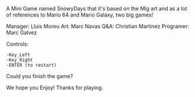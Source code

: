 A Mini Game named SnowyDays that it's based on the Mlg art and as a lot of references to Mario 64 and Mario Galaxy, two big games!

Manager: Lluis Moreu
Art: Marc Navas
Q&A: Christian Martinez
Programer: Marc Galvez

Controls:

	-Key_Left
	-Key_Right 
	-ENTER (to restart)


Could you finish the game?

We hope you Enjoy! Thanks for playing.
